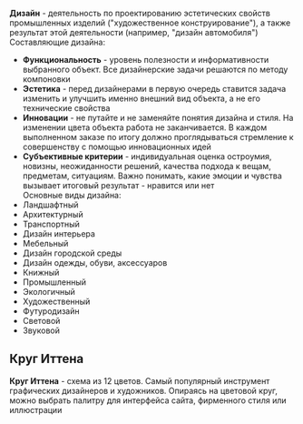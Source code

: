 **Дизайн** - деятельность по проектированию эстетических свойств промышленных изделий ("художественное конструирование"), а также результат этой деятельности (например, "дизайн автомобиля")  
Составляющие дизайна:  
- **Функциональность** - уровень полезности и информативности выбранного объект. Все дизайнерские задачи решаются по методу компоновки
- **Эстетика** - перед дизайнерами в первую очередь ставится задача изменить и улучшить именно внешний вид объекта, а не его технические свойства
- **Инновации** - не путайте и не заменяйте понятия дизайна и стиля. На изменении цвета объекта работа не заканчивается. В каждом выполненном заказе по итогу должно проглядываться стремление к совершенству с помощью инновационных идей
- **Субъективные критерии** - индивидуальная оценка остроумия, новизны, неожиданности решений, качества подхода к вещам, предметам, ситуациям. Важно понимать, какие эмоции и чувства вызывает итоговый результат - нравится или нет  
Основные виды дизайна:  
- Ландшафтный
- Архитектурный
- Транспортный
- Дизайн интерьера
- Мебельный
- Дизайн городской среды
- Дизайн одежды, обуви, аксессуаров
- Книжный
- Промышленный
- Экологичный
- Художественный
- Футуродизайн
- Световой
- Звуковой  
## Круг Иттена
**Круг Иттена** - схема из 12 цветов. Самый популярный инструмент графических дизайнеров и художников. Опираясь на цветовой круг, можно выбрать палитру для интерфейса сайта, фирменного стиля или иллюстрации
